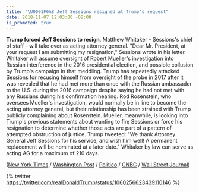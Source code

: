 ```yaml
---
title: "\U0001F6A8 Jeff Sessions resigned at Trump's request"
date: 2018-11-07 12:03:00 -08:00
is_promoted: true
---
```


**Trump forced Jeff Sessions to resign**. Matthew Whitaker – Sessions's chief of staff – will take over as acting attorney general. "Dear Mr. President, at your request I am submitting my resignation," Sessions wrote in his letter. Whitaker will assume oversight of Robert Mueller's investigation into Russian interference in the 2016 presidential election, and possible collusion by Trump's campaign in that meddling. Trump has repeatedly attacked Sessions for recusing himself from oversight of the probe in 2017 after it was revealed that he had met more than once with the Russian ambassador to the U.S. during the 2016 campaign despite saying he had not met with any Russians during his confirmation hearing. Rod Rosenstein, who oversees Mueller's investigation, would normally be in line to become the acting attorney general, but their relationship has been strained with Trump publicly complaining about Rosenstein. Mueller, meanwhile, is looking into Trump's previous statements about wanting to fire Sessions or force his resignation to determine whether those acts are part of a pattern of attempted obstruction of justice. Trump tweeted: "We thank Attorney General Jeff Sessions for his service, and wish him well! A permanent replacement will be nominated at a later date." Whitaker by law can serve as acting AG for a maximum of 210 days.

\([New York Times](https://www.nytimes.com/2018/11/07/us/politics/jeff-sessions-fired-trump.html) / [Washington Post](https://www.washingtonpost.com/world/national-security/attorney-general-jeff-sessions-resigns-at-trumps-request/2018/11/07/d1b7a214-e144-11e8-ab2c-b31dcd53ca6b_story.html) / [Politico](https://www.politico.com/story/2018/11/07/jeff-sessions-out-as-attorney-general-972776) / [CNBC](https://www.cnbc.com/2018/11/07/trump-says-attorney-general-jeff-sessions-resigns.html) / [Wall Street Journal](https://www.wsj.com/articles/attorney-general-jeff-sessions-resigns-from-trump-white-house-1541619893))

{% twitter https://twitter.com/realDonaldTrump/status/1060256623439110146 %}